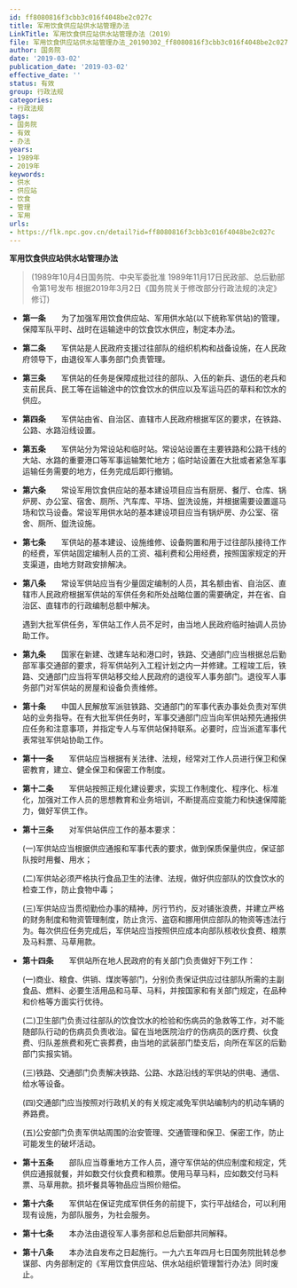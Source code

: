 ```yaml
---
id: ff8080816f3cbb3c016f4048be2c027c
title: 军用饮食供应站供水站管理办法
LinkTitle: 军用饮食供应站供水站管理办法（2019）
file: 军用饮食供应站供水站管理办法_20190302_ff8080816f3cbb3c016f4048be2c027c.docx
author: 国务院
date: '2019-03-02'
publication_date: '2019-03-02'
effective_date: ''
status: 有效
group: 行政法规
categories:
- 行政法规
tags:
- 国务院
- 有效
- 办法
years:
- 1989年
- 2019年
keywords:
- 供水
- 供应站
- 饮食
- 管理
- 军用
urls:
- https://flk.npc.gov.cn/detail?id=ff8080816f3cbb3c016f4048be2c027c
---
```


**军用饮食供应站供水站管理办法**

> (1989年10月4日国务院、中央军委批准 1989年11月17日民政部、总后勤部令第1号发布 根据2019年3月2日《国务院关于修改部分行政法规的决定》修订)

- **第一条**　　为了加强军用饮食供应站、军用供水站(以下统称军供站)的管理，保障军队平时、战时在运输途中的饮食饮水供应，制定本办法。

- **第二条**　　军供站是人民政府支援过往部队的组织机构和战备设施，在人民政府领导下，由退役军人事务部门负责管理。

- **第三条**　　军供站的任务是保障成批过往的部队、入伍的新兵、退伍的老兵和支前民兵、民工等在运输途中的饮食饮水的供应以及军运马匹的草料和饮水的供应。

- **第四条**　　军供站由省、自治区、直辖市人民政府根据军区的要求，在铁路、公路、水路沿线设置。

- **第五条**　　军供站分为常设站和临时站。常设站设置在主要铁路和公路干线的大站、水路的重要港口等军事运输繁忙地方；临时站设置在大批或者紧急军事运输任务需要的地方，任务完成后即行撤销。

- **第六条**　　常设军用饮食供应站的基本建设项目应当有厨房、餐厅、仓库、锅炉房、办公室、宿舍、厕所、汽车库、平场、盥洗设施，并根据需要设置遛马场和饮马设备。常设军用供水站的基本建设项目应当有锅炉房、办公室、宿舍、厕所、盥洗设施。

- **第七条**　　军供站的基本建设、设施维修、设备购置和用于过往部队接待工作的经费，军供站固定编制人员的工资、福利费和公用经费，按照国家规定的开支渠道，由地方财政安排解决。

- **第八条**　　常设军供站应当有少量固定编制的人员，其名额由省、自治区、直辖市人民政府根据军供站的军供任务和所处战略位置的需要确定，并在省、自治区、直辖市的行政编制总额中解决。

  遇到大批军供任务，军供站工作人员不足时，由当地人民政府临时抽调人员协助工作。

- **第九条**　　国家在新建、改建车站和港口时，铁路、交通部门应当根据总后勤部军事交通部的要求，将军供站列入工程计划之内一并修建。工程竣工后，铁路、交通部门应当将军供站移交给人民政府的退役军人事务部门。退役军人事务部门对军供站的房屋和设备负责维修。

- **第十条**　　中国人民解放军派驻铁路、交通部门的军事代表办事处负责对军供站的业务指导。在有大批军供任务时，军事交通部门应当向军供站预先通报供应任务和注意事项，并指定专人与军供站保持联系。必要时，应当派遣军事代表常驻军供站协助工作。

- **第十一条**　　军供站应当根据有关法律、法规，经常对工作人员进行保卫和保密教育，建立、健全保卫和保密工作制度。

- **第十二条**　　军供站按照正规化建设要求，实现工作制度化、程序化、标准化，加强对工作人员的思想教育和业务培训，不断提高应变能力和快速保障能力，做好军供工作。

- **第十三条**　　对军供站供应工作的基本要求：

  (一)军供站应当根据供应通报和军事代表的要求，做到保质保量供应，保证部队按时用餐、用水；

  (二)军供站必须严格执行食品卫生的法律、法规，做好供应部队的饮食饮水的检查工作，防止食物中毒；

  (三)军供站应当贯彻勤俭办事的精神，厉行节约，反对铺张浪费，并建立严格的财务制度和物资管理制度，防止贪污、盗窃和挪用供应部队的物资等违法行为。每次供应任务完成后，军供站应当按照供应成本向部队核收伙食费、粮票及马料票、马草用款。

- **第十四条**　　军供站所在地人民政府的有关部门负责做好下列工作：

  (一)商业、粮食、供销、煤炭等部门，分别负责保证供应过往部队所需的主副食品、燃料、必要生活用品和马草、马料，并按国家和有关部门规定，在品种和价格等方面实行优待。

  (二)卫生部门负责过往部队的饮食饮水的检验和伤病员的急救等工作，对不能随部队行动的伤病员负责收治。留在当地医院治疗的伤病员的医疗费、伙食费、归队差旅费和死亡丧葬费，由当地的武装部门垫支后，向所在军区的后勤部门实报实销。

  (三)铁路、交通部门负责解决铁路、公路、水路沿线的军供站的供电、通信、给水等设备。

  (四)交通部门应当按照对行政机关的有关规定减免军供站编制内的机动车辆的养路费。

  (五)公安部门负责军供站周围的治安管理、交通管理和保卫、保密工作，防止可能发生的破坏活动。

- **第十五条**　　部队应当尊重地方工作人员，遵守军供站的供应制度和规定，凭供应通报就餐，并如数交付伙食费和粮票。使用马草马料，应如数交付马料票、马草用款。损坏餐具等物品应当照价赔偿。

- **第十六条**　　军供站在保证完成军供任务的前提下，实行平战结合，可以利用现有设施，为部队服务，为社会服务。

- **第十七条**　　本办法由退役军人事务部和总后勤部共同解释。

- **第十八条**　　本办法自发布之日起施行。一九六五年四月七日国务院批转总参谋部、内务部制定的《军用饮食供应站、供水站组织管理暂行办法》同时废止。
